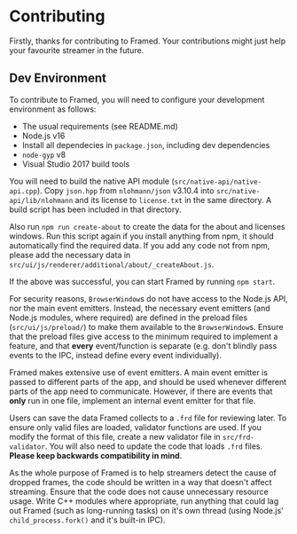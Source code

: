# Contributing

Firstly, thanks for contributing to Framed. Your contributions might just help your favourite streamer in the future.

## Dev Environment

To contribute to Framed, you will need to configure your development environment as follows:

- The usual requirements (see README.md)
- Node.js v16
- Install all dependecies in `package.json`, including dev dependencies
- `node-gyp` v8
- Visual Studio 2017 build tools

You will need to build the native API module (`src/native-api/native-api.cpp`). Copy `json.hpp` from `nlohmann/json` v3.10.4 into `src/native-api/lib/nlohmann` and its license to `license.txt` in the same directory. A build script has been included in that directory.

Also run `npm run create-about` to create the data for the about and licenses windows. Run this script again if you install anything from npm, it should automatically find the required data. If you add any code not from npm, please add the necessary data in `src/ui/js/renderer/additional/about/_createAbout.js`.

If the above was successful, you can start Framed by running `npm start`.

For security reasons, `BrowserWindow`s do not have access to the Node.js API, nor the main event emitters. Instead, the necessary event emitters (and Node.js modules, where required) are defined in the preload files (`src/ui/js/preload/`) to make them available to the `BrowserWindow`s. Ensure that the preload files give access to the minimum required to implement a feature, and that **every** event/function is separate (e.g. don't blindly pass events to the IPC, instead define every event individually).

Framed makes extensive use of event emitters. A main event emitter is passed to different parts of the app, and should be used whenever different parts of the app need to communicate. However, if there are events that **only** run in one file, implement an internal event emitter for that file.

Users can save the data Framed collects to a `.frd` file for reviewing later. To ensure only valid files are loaded, validator functions are used. If you modify the format of this file, create a new validator file in `src/frd-validator`. You will also need to update the code that loads `.frd` files. **Please keep backwards compatibility in mind**.

As the whole purpose of Framed is to help streamers detect the cause of dropped frames, the code should be written in a way that doesn't affect streaming. Ensure that the code does not cause unnecessary resource usage. Write C++ modules where appropriate, run anything that could lag out Framed (such as long-running tasks) on it's own thread (using Node.js' `child_process.fork()` and it's built-in IPC).